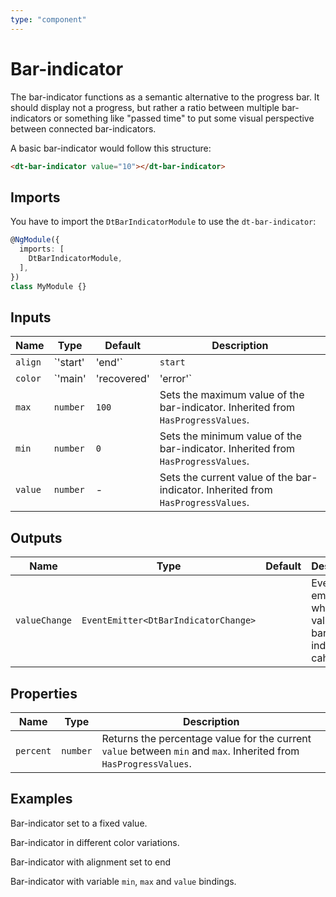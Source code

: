 ```yaml
---
type: "component"
---
```


# Bar-indicator

<docs-source-example example="DefaultBarIndicatorExampleComponent"></docs-source-example>

The bar-indicator functions as a semantic alternative to the progress bar. It should display not a progress, but rather a ratio between multiple bar-indicators or something like "passed time" to put some visual perspective between connected bar-indicators.

A basic bar-indicator would follow this structure:

```html
<dt-bar-indicator value="10"></dt-bar-indicator>
```

## Imports 

You have to import the `DtBarIndicatorModule` to use the `dt-bar-indicator`: 

```typescript
@NgModule({
  imports: [
    DtBarIndicatorModule,
  ],
})
class MyModule {}
```

## Inputs

| Name | Type | Default | Description |
| --- | --- | --- | --- |
| `align` | `'start' | 'end'` | `start` | Alignment of the bar-indicator defining if increasing percentage values let the bar grow to the left or the right. |
| `color` | `'main' | 'recovered' | 'error'` | `main` | Current variation of the theme color which is applied to the color of the bar-indicator .|
| `max` | `number`| `100` | Sets the maximum value of the bar-indicator. Inherited from `HasProgressValues`.|
| `min` | `number`| `0` | Sets the minimum value of the bar-indicator. Inherited from `HasProgressValues`.|
| `value` | `number`| - | Sets the current value of the bar-indicator. Inherited from `HasProgressValues`.|

## Outputs

| Name | Type | Default | Description |
| --- | --- | --- | --- |
| `valueChange` | `EventEmitter<DtBarIndicatorChange>` | | Event emitted when the value of the bar-indicator cahnges. |

## Properties
| Name | Type | Description |
| --- | --- | --- |
| `percent`| `number`| Returns the percentage value for the current `value` between `min` and `max`. Inherited from `HasProgressValues`. |

## Examples

Bar-indicator set to a fixed value.

<docs-source-example example="DefaultBarIndicatorExampleComponent"></docs-source-example>

Bar-indicator in different color variations.

<docs-source-example example="ColorBarIndicatorExampleComponent"></docs-source-example>

Bar-indicator with alignment set to end
<docs-source-example example="AlignmentBarIndicatorExampleComponent"></docs-source-example>

Bar-indicator with variable `min`, `max` and `value` bindings.

<docs-source-example example="DynamicBarIndicatorExampleComponent"></docs-source-example>
